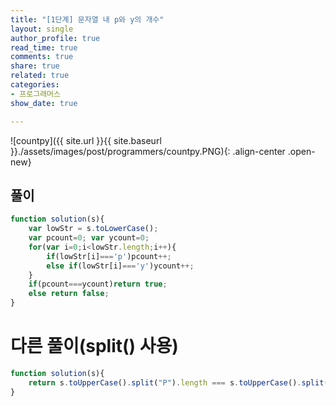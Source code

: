 ```yaml
---
title: "[1단계] 문자열 내 p와 y의 개수"
layout: single
author_profile: true
read_time: true
comments: true
share: true
related: true
categories:
- 프로그래머스
show_date: true

---
```


![countpy]({{ site.url }}{{ site.baseurl }}./assets/images/post/programmers/countpy.PNG){: .align-center .open-new}

## 풀이
```js
function solution(s){
    var lowStr = s.toLowerCase();
    var pcount=0; var ycount=0; 
    for(var i=0;i<lowStr.length;i++){
        if(lowStr[i]==='p')pcount++;
        else if(lowStr[i]==='y')ycount++;
    }
    if(pcount===ycount)return true;
    else return false;
}
``` 
# 다른 풀이(split() 사용)
```js
function solution(s){
    return s.toUpperCase().split("P").length === s.toUpperCase().split("Y").length;
}
```
